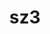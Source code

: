 ---
title: "sz3"
layout: cache
categories: [package, develop-2024-01-14]
meta: {"versions": ["3.1.7"], "compilers": ["cce@=15.0.1", "gcc@=10.3.0", "gcc@=11.4.0", "gcc@=9.4.0", "oneapi@=2023.2.0"], "oss": ["rhel8", "sle_hpc15", "ubuntu20.04"], "platforms": ["linux"], "targets": ["neoverse_v1", "ppc64le", "x86_64_v3", "x86_64_v4", "zen4"], "stacks": ["e4s", "e4s-cray-rhel", "e4s-cray-sles", "e4s-neoverse_v1", "e4s-oneapi", "e4s-power", "root"], "num_specs": 9, "num_specs_by_stack": {"e4s-cray-rhel": 2, "root": 9, "e4s-cray-sles": 1, "e4s-neoverse_v1": 1, "e4s-power": 1, "e4s": 2, "e4s-oneapi": 2}}
spec_details: [{"hash": "cwfyi3vmwem7jlcalrnejcibcbazzwsz", "compiler": "cce@=15.0.1", "versions": ["3.1.7"], "os": "rhel8", "platform": "linux", "target": "zen4", "variants": ["build_system=cmake", "build_type=Release", "generator=make", "~hdf5", "~ipo", "+mdz"], "stacks": ["e4s-cray-rhel", "root"], "size": "-", "tarball": "https://binaries.spack.io/develop-2024-01-14/build_cache/linux-rhel8-zen4/cce-15.0.1/sz3-3.1.7/linux-rhel8-zen4-cce-15.0.1-sz3-3.1.7-cwfyi3vmwem7jlcalrnejcibcbazzwsz.spack"}, {"hash": "e5uhreih6256fqehx5iw3encyoteqpnf", "compiler": "cce@=15.0.1", "versions": ["3.1.7"], "os": "rhel8", "platform": "linux", "target": "zen4", "variants": ["build_system=cmake", "build_type=Release", "generator=make", "~hdf5", "~ipo", "+mdz"], "stacks": ["e4s-cray-rhel", "root"], "size": "-", "tarball": "https://binaries.spack.io/develop-2024-01-14/build_cache/linux-rhel8-zen4/cce-15.0.1/sz3-3.1.7/linux-rhel8-zen4-cce-15.0.1-sz3-3.1.7-e5uhreih6256fqehx5iw3encyoteqpnf.spack"}, {"hash": "ufg7c62rzgpa2bwg7jj3c4ieu6dd33z7", "compiler": "gcc@=10.3.0", "versions": ["3.1.7"], "os": "sle_hpc15", "platform": "linux", "target": "x86_64_v4", "variants": ["build_system=cmake", "build_type=Release", "generator=make", "~hdf5", "~ipo", "+mdz"], "stacks": ["e4s-cray-sles", "root"], "size": "-", "tarball": "https://binaries.spack.io/develop-2024-01-14/build_cache/linux-sle_hpc15-x86_64_v4/gcc-10.3.0/sz3-3.1.7/linux-sle_hpc15-x86_64_v4-gcc-10.3.0-sz3-3.1.7-ufg7c62rzgpa2bwg7jj3c4ieu6dd33z7.spack"}, {"hash": "7g6l3dbxqnszv2vmbm2erit3kqak2jkq", "compiler": "gcc@=11.4.0", "versions": ["3.1.7"], "os": "ubuntu20.04", "platform": "linux", "target": "neoverse_v1", "variants": ["build_system=cmake", "build_type=Release", "generator=make", "~hdf5", "~ipo", "+mdz"], "stacks": ["root", "e4s-neoverse_v1"], "size": "-", "tarball": "https://binaries.spack.io/develop-2024-01-14/build_cache/linux-ubuntu20.04-neoverse_v1/gcc-11.4.0/sz3-3.1.7/linux-ubuntu20.04-neoverse_v1-gcc-11.4.0-sz3-3.1.7-7g6l3dbxqnszv2vmbm2erit3kqak2jkq.spack"}, {"hash": "cwxvy7sit4yp44l3tw266po542s5u57a", "compiler": "gcc@=9.4.0", "versions": ["3.1.7"], "os": "ubuntu20.04", "platform": "linux", "target": "ppc64le", "variants": ["build_system=cmake", "build_type=Release", "generator=make", "~hdf5", "~ipo", "+mdz"], "stacks": ["root", "e4s-power"], "size": "-", "tarball": "https://binaries.spack.io/develop-2024-01-14/build_cache/linux-ubuntu20.04-ppc64le/gcc-9.4.0/sz3-3.1.7/linux-ubuntu20.04-ppc64le-gcc-9.4.0-sz3-3.1.7-cwxvy7sit4yp44l3tw266po542s5u57a.spack"}, {"hash": "tt6a7lwu4dwxeh76asodmxuupf6wdbcf", "compiler": "gcc@=11.4.0", "versions": ["3.1.7"], "os": "ubuntu20.04", "platform": "linux", "target": "x86_64_v3", "variants": ["build_system=cmake", "build_type=Release", "generator=make", "~hdf5", "~ipo", "+mdz"], "stacks": ["e4s", "root"], "size": "-", "tarball": "https://binaries.spack.io/develop-2024-01-14/build_cache/linux-ubuntu20.04-x86_64_v3/gcc-11.4.0/sz3-3.1.7/linux-ubuntu20.04-x86_64_v3-gcc-11.4.0-sz3-3.1.7-tt6a7lwu4dwxeh76asodmxuupf6wdbcf.spack"}, {"hash": "w4tzuk2ect4p4sny7e7yuapktsjmixyh", "compiler": "gcc@=11.4.0", "versions": ["3.1.7"], "os": "ubuntu20.04", "platform": "linux", "target": "x86_64_v3", "variants": ["build_system=cmake", "build_type=Release", "generator=make", "~hdf5", "~ipo", "+mdz"], "stacks": ["e4s", "root"], "size": "-", "tarball": "https://binaries.spack.io/develop-2024-01-14/build_cache/linux-ubuntu20.04-x86_64_v3/gcc-11.4.0/sz3-3.1.7/linux-ubuntu20.04-x86_64_v3-gcc-11.4.0-sz3-3.1.7-w4tzuk2ect4p4sny7e7yuapktsjmixyh.spack"}, {"hash": "z73kleeo7r6osrnw6k4imrfbopbtmgul", "compiler": "oneapi@=2023.2.0", "versions": ["3.1.7"], "os": "ubuntu20.04", "platform": "linux", "target": "x86_64_v3", "variants": ["build_system=cmake", "build_type=Release", "generator=make", "~hdf5", "~ipo", "+mdz"], "stacks": ["root", "e4s-oneapi"], "size": "-", "tarball": "https://binaries.spack.io/develop-2024-01-14/build_cache/linux-ubuntu20.04-x86_64_v3/oneapi-2023.2.0/sz3-3.1.7/linux-ubuntu20.04-x86_64_v3-oneapi-2023.2.0-sz3-3.1.7-z73kleeo7r6osrnw6k4imrfbopbtmgul.spack"}, {"hash": "om52k56k3ovmq3s7ijs5k3vepdsgvp43", "compiler": "oneapi@=2023.2.0", "versions": ["3.1.7"], "os": "ubuntu20.04", "platform": "linux", "target": "x86_64_v3", "variants": ["build_system=cmake", "build_type=Release", "generator=make", "~hdf5", "~ipo", "+mdz"], "stacks": ["root", "e4s-oneapi"], "size": "-", "tarball": "https://binaries.spack.io/develop-2024-01-14/build_cache/linux-ubuntu20.04-x86_64_v3/oneapi-2023.2.0/sz3-3.1.7/linux-ubuntu20.04-x86_64_v3-oneapi-2023.2.0-sz3-3.1.7-om52k56k3ovmq3s7ijs5k3vepdsgvp43.spack"}]
---